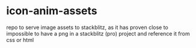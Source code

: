 # icon-anim-assets

repo to serve image assets to stackblitz, as it has proven close to impossible to have a png in a stackblitz (pro) project and reference it from css or html
